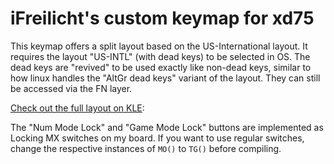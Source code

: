 # iFreilicht's custom keymap for xd75

This keymap offers a split layout based on the US-International layout.
It requires the layout "US-INTL" (with dead keys) to be selected in OS.
The dead keys are "revived" to be used exactly like non-dead keys, similar to how linux
handles the "AltGr dead keys" variant of the layout. They can still be accessed via the FN layer.

[Check out the full layout on KLE](http://www.keyboard-layout-editor.com/#/gists/f0196aab501bc234ef708e5527d6ad31):

The "Num Mode Lock" and "Game Mode Lock" buttons are implemented as Locking MX switches on my board.
If you want to use regular switches, change the respective instances of `MO()` to `TG()` before compiling.
